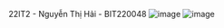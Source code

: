 22IT2 - Nguyễn Thị Hải - BIT220048
![image](https://github.com/user-attachments/assets/893844a5-177d-4344-b4a6-6c4fda135708)
![image](https://github.com/user-attachments/assets/fbb07d42-7b7f-4b42-9a8d-a1338830af0b)

